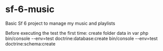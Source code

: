 # sf-6-music
Basic Sf 6 project to manage my music and playlists

Before executing the test the first time:
create folder data in var
php bin/console --env=test doctrine:database:create
bin/console --env=test doctrine:schema:create
